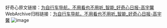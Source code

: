 好奇心原文链接：[为自行车导航，不用看也不用听_智能_好奇心日报-高宇馨](https://www.qdaily.com/articles/5180.html)
WebArchive归档链接：[为自行车导航，不用看也不用听_智能_好奇心日报-高宇馨](http://web.archive.org/web/20190623164138/https://www.qdaily.com/articles/5180.html)
![image](http://ww3.sinaimg.cn/large/007d5XDply1g3wetlbe5fj30u03rfx0j)